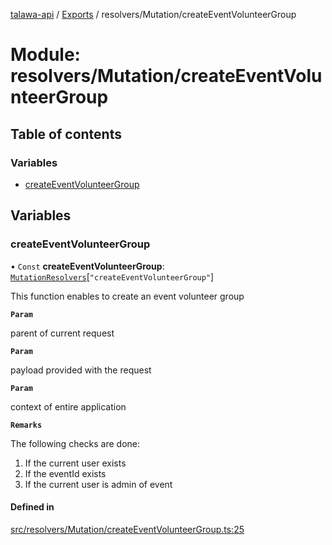 [talawa-api](../README.md) / [Exports](../modules.md) / resolvers/Mutation/createEventVolunteerGroup

# Module: resolvers/Mutation/createEventVolunteerGroup

## Table of contents

### Variables

- [createEventVolunteerGroup](resolvers_Mutation_createEventVolunteerGroup.md#createeventvolunteergroup)

## Variables

### createEventVolunteerGroup

• `Const` **createEventVolunteerGroup**: [`MutationResolvers`](types_generatedGraphQLTypes.md#mutationresolvers)[``"createEventVolunteerGroup"``]

This function enables to create an event volunteer group

**`Param`**

parent of current request

**`Param`**

payload provided with the request

**`Param`**

context of entire application

**`Remarks`**

The following checks are done:
1. If the current user exists
2. If the eventId exists
3. If the current user is admin of event

#### Defined in

[src/resolvers/Mutation/createEventVolunteerGroup.ts:25](https://github.com/PalisadoesFoundation/talawa-api/blob/9fa6a1c/src/resolvers/Mutation/createEventVolunteerGroup.ts#L25)

